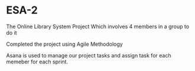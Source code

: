 # ESA-2
The Online Library System Project Which involves 4 members in a group to do it

Completed the project using Agile Methodology

Asana is used to manage our project tasks and assign task for each memeber for each sprint.
